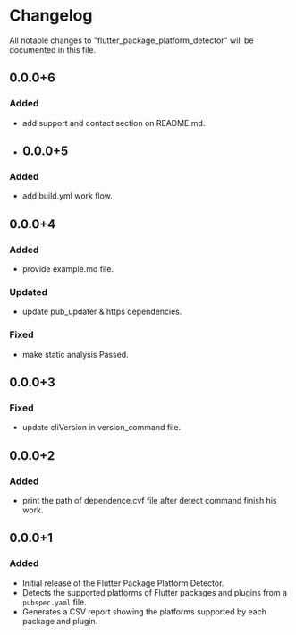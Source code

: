 # Changelog

All notable changes to "flutter_package_platform_detector" will be documented in this file.

## 0.0.0+6

### Added

- add support and contact section on README.md.

- ## 0.0.0+5

### Added

- add build.yml work flow.

## 0.0.0+4

### Added

- provide example.md file.

### Updated

- update pub_updater & https dependencies.

### Fixed

- make static analysis Passed.

## 0.0.0+3

### Fixed

- update cliVersion in version_command file.

## 0.0.0+2

### Added

- print the path of dependence.cvf file after detect command finish his work.

## 0.0.0+1

### Added

- Initial release of the Flutter Package Platform Detector.
- Detects the supported platforms of Flutter packages and plugins from a `pubspec.yaml` file.
- Generates a CSV report showing the platforms supported by each package and plugin.

